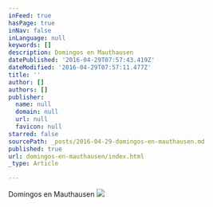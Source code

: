 ```yaml
---
inFeed: true
hasPage: true
inNav: false
inLanguage: null
keywords: []
description: Domingos en Mauthausen
datePublished: '2016-04-29T07:57:43.419Z'
dateModified: '2016-04-29T07:57:11.477Z'
title: ''
author: []
authors: []
publisher:
  name: null
  domain: null
  url: null
  favicon: null
starred: false
sourcePath: _posts/2016-04-29-domingos-en-mauthausen.md
published: true
url: domingos-en-mauthausen/index.html
_type: Article

---
```

Domingos en Mauthausen
![](https://the-grid-user-content.s3-us-west-2.amazonaws.com/dc88ffd2-d628-4a5a-99e7-7b032fed81be.jpg)